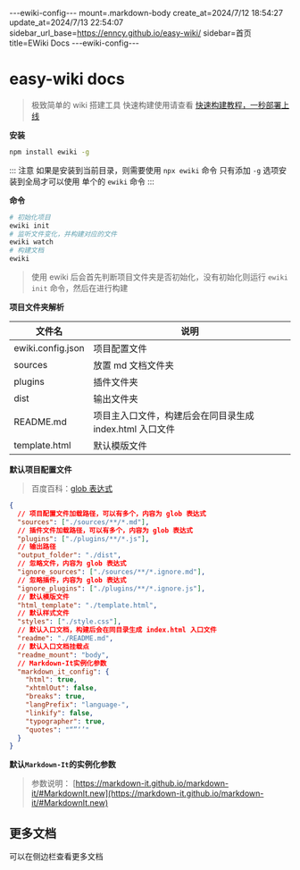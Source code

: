 ---ewiki-config---
mount=.markdown-body
create_at=2024/7/12 18:54:27
update_at=2024/7/13 22:54:07
sidebar_url_base=https://enncy.github.io/easy-wiki/
sidebar=首页
title=EWiki Docs
---ewiki-config---


# easy-wiki docs

> 极致简单的 wiki 搭建工具
> 快速构建使用请查看 [快速构建教程，一秒部署上线](https://enncy.github.io/easy-wiki//dist/1_%E5%BF%AB%E9%80%9F%E6%9E%84%E5%BB%BA.html)

**安装**

```sh
npm install ewiki -g
```

::: 注意
如果是安装到当前目录，则需要使用 `npx ewiki` 命令
只有添加 `-g` 选项安装到全局才可以使用 单个的 `ewiki` 命令
::: 

**命令**
  
```sh 
# 初始化项目
ewiki init
# 监听文件变化，并构建对应的文件
ewiki watch  
# 构建文档
ewiki
```

> 使用 ewiki 后会首先判断项目文件夹是否初始化，没有初始化则运行 `ewiki init` 命令，然后在进行构建

**项目文件夹解析**

| 文件名            | 说明                                                     |
| ----------------- | -------------------------------------------------------- |
| ewiki.config.json | 项目配置文件                                             |
| sources           | 放置 md 文档文件夹                                       |
| plugins           | 插件文件夹                                               |
| dist              | 输出文件夹                                               |
| README.md         | 项目主入口文件，构建后会在同目录生成 index.html 入口文件 |
| template.html     | 默认模版文件                                             |

**默认项目配置文件**

> 百度百科：[glob 表达式](<https://en.wikipedia.org/wiki/Glob_(programming)>)

```json
{
  // 项目配置文件加载路径，可以有多个，内容为 glob 表达式
  "sources": ["./sources/**/*.md"],
  // 插件文件加载路径，可以有多个，内容为 glob 表达式
  "plugins": ["./plugins/**/*.js"],
  // 输出路径
  "output_folder": "./dist",
  // 忽略文件，内容为 glob 表达式
  "ignore_sources": ["./sources/**/*.ignore.md"],
  // 忽略插件，内容为 glob 表达式
  "ignore_plugins": ["./plugins/**/*.ignore.js"],
  // 默认模版文件
  "html_template": "./template.html",
  // 默认样式文件
  "styles": ["./style.css"],
  // 默认入口文档，构建后会在同目录生成 index.html 入口文件
  "readme": "./README.md",
  // 默认入口文档挂载点
  "readme_mount": "body",
  // Markdown-It实例化参数
  "markdown_it_config": {
    "html": true,
    "xhtmlOut": false,
    "breaks": true,
    "langPrefix": "language-",
    "linkify": false,
    "typographer": true,
    "quotes": "“”‘’"
  }
}
```

**默认`Markdown-It`的实例化参数**

> 参数说明： [https://markdown-it.github.io/markdown-it/#MarkdownIt.new](https://markdown-it.github.io/markdown-it/#MarkdownIt.new)

## 更多文档

可以在侧边栏查看更多文档